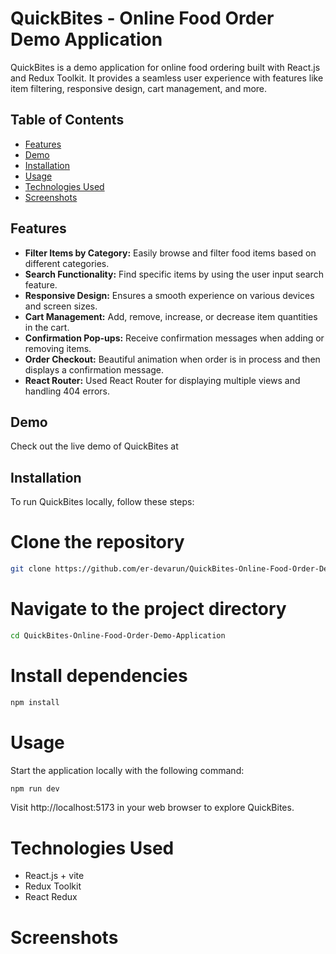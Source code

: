 # QuickBites - Online Food Order Demo Application

QuickBites is a demo application for online food ordering built with React.js and Redux Toolkit. It provides a seamless user experience with features like item filtering, responsive design, cart management, and more.

## Table of Contents
- [Features](#features)
- [Demo](#demo)
- [Installation](#installation)
- [Usage](#usage)
- [Technologies Used](#technologies-used)
- [Screenshots](#screenshots)

## Features

- **Filter Items by Category:** Easily browse and filter food items based on different categories.
- **Search Functionality:** Find specific items by using the user input search feature.
- **Responsive Design:** Ensures a smooth experience on various devices and screen sizes.
- **Cart Management:** Add, remove, increase, or decrease item quantities in the cart.
- **Confirmation Pop-ups:** Receive confirmation messages when adding or removing items.
- **Order Checkout:** Beautiful animation when order is in process and then displays a confirmation message.
- **React Router:** Used React Router for displaying multiple views and handling 404 errors.

## Demo
Check out the live demo of QuickBites at 

## Installation
To run QuickBites locally, follow these steps:

# Clone the repository
```bash
git clone https://github.com/er-devarun/QuickBites-Online-Food-Order-Demo-Application.git
```
# Navigate to the project directory

```bash
cd QuickBites-Online-Food-Order-Demo-Application
```

# Install dependencies
```bash
npm install
```

# Usage
Start the application locally with the following command:
```bash
npm run dev
```
Visit http://localhost:5173 in your web browser to explore QuickBites.

# Technologies Used
- React.js + vite
- Redux Toolkit
- React Redux

# Screenshots

